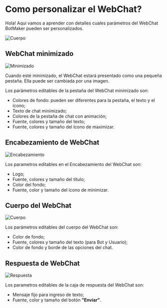 # Como personalizar el WebChat?

Hola! Aqui vamos a aprender con detalles cuales parámetros del WebChat BotMaker pueden ser personalizados.

![Cuerpo](https://botmakeradmin.github.io/docs/pt/imagens/Corpo.png)

## WebChat minimizado

![Minimizado](https://botmakeradmin.github.io/docs/pt/imagens/Minimizado.png)

Cuando esté minimizado, el WebChat estará presentado como una pequeña pestaña. Ella puede ser cambiada por una imagen.

Los parámetros editables de la pestaña del WebChat minimizado son:

- Colores de fondo: pueden ser diferentes para la pestaña, el texto y el ícono;
- Texto de chat minimizado;
- Colores de la pestaña de chat con animación;
- Fuente, colores y tamaño del texto;
- Fuente, colores y tamaño del ícono de maximizar.

## Encabezamiento de WebChat

![Encabezamiento](https://botmakeradmin.github.io/docs/pt/imagens/Cabecalh.png)

Los parametros editables en el Encabezamiento del WebChat son:

- Logo;
- Fuente, colores y tamaño del título;
- Color del fondo;
- Fuente, color y tamaño del ícono de minimizar.

## Cuerpo del WebChat

![Cuerpo](https://botmakeradmin.github.io/docs/pt/imagens/Corpo.png)

Los parámetros editables del cuerpo del WebChat son:

- Color de fondo;
- Fuente, colores y tamaño del texto (para Bot y Usuario);
- Color de fondo y borde de las opciones del chat.

## Respuesta de WebChat

![Respuesta](https://botmakeradmin.github.io/docs/pt/imagens/Escrever.png)

Los parametros editables de la caja de respuesta del WebChat son:

- Mensaje fijo para ingreso de texto;
- Fuente, color y tamaño del botón **"Enviar"**.


<!--stackedit_data:
eyJoaXN0b3J5IjpbLTc4MDUxNzI2NF19
-->

